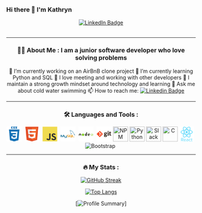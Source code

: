 ### Hi there 👋 I'm Kathryn

<div id="header" align="center">
  <!-- <img src="header.png" /> -->
  <div id="badges">
  <a href="https://www.linkedin.com/in/kathryn-kelly-7b10b3243/">
    <img src="https://img.shields.io/badge/LinkedIn-blue?style=for-the-badge&logo=linkedin&logoColor=white" alt="LinkedIn Badge"/>
  </a>
</div>
<img src="https://komarev.com/ghpvc/?username=Kathryn8&style=flat-square&color=blue" alt=""/>


---

### :woman_technologist: About Me : I am a junior software developer who love solving problems
🔭 I’m currently working on an AirBnB clone project
🌱 I’m currently learning Python and SQL
👯 I love meeting and working with other developers
🤔 I maintain a strong growth mindset around technology and learning
💬 Ask me about cold water swimming
📫 How to reach me: [![Linkedin Badge](https://img.shields.io/badge/-Kathryn-blue?style=flat&logo=Linkedin&logoColor=white)](https://www.linkedin.com/in/kathryn-kelly-7b10b3243/)

---

### :hammer_and_wrench: Languages and Tools :
<div>
  <img src="https://github.com/devicons/devicon/blob/master/icons/css3/css3-plain-wordmark.svg"  title="CSS3" alt="CSS" width="40" height="40"/>&nbsp;
  <img src="https://github.com/devicons/devicon/blob/master/icons/html5/html5-original.svg" title="HTML5" alt="HTML" width="40" height="40"/>&nbsp;
  <img src="https://github.com/devicons/devicon/blob/master/icons/javascript/javascript-original.svg" title="JavaScript" alt="JavaScript" width="40" height="40"/>&nbsp;
  <img src="https://github.com/devicons/devicon/blob/master/icons/mysql/mysql-original-wordmark.svg" title="MySQL"  alt="MySQL" width="40" height="40"/>&nbsp;
  <img src="https://github.com/devicons/devicon/blob/master/icons/nodejs/nodejs-original-wordmark.svg" title="NodeJS" alt="NodeJS" width="40" height="40"/>&nbsp;
  <img src="https://github.com/devicons/devicon/blob/master/icons/git/git-original-wordmark.svg" title="Git" **alt="Git" width="40" height="40"/>
  <img src="https://cdn.jsdelivr.net/gh/devicons/devicon/icons/npm/npm-original-wordmark.svg" title="NPM" **alt="NPM i" width="40" height="40"/> 
  <img src="https://cdn.jsdelivr.net/gh/devicons/devicon/icons/python/python-original.svg" title="Python" **alt="Python" width="40" height="40"/>
  <img src="https://cdn.jsdelivr.net/gh/devicons/devicon/icons/slack/slack-original.svg" title="Slack" **alt="Slack" width="40" height="40"/>
 <img src="https://cdn.jsdelivr.net/gh/devicons/devicon/icons/c/c-original.svg" title="C" **alt="C" width="40" height="40"/>
    <img src="https://github.com/devicons/devicon/blob/master/icons/react/react-original-wordmark.svg" title="React" alt="React" width="40" height="40"/>&nbsp;
  <img src="https://cdn.jsdelivr.net/gh/devicons/devicon/icons/bootstrap/bootstrap-original-wordmark.svg" title="Bootstrap" alt="Bootstrap" width="40" height="40"/>&nbsp;
</div>

---

### :fire: My Stats : 

[![GitHub Streak](http://github-readme-streak-stats.herokuapp.com?user=Kathryn8&theme=dracula)](https://git.io/streak-stats)

[![Top Langs](https://github-readme-stats.vercel.app/api/top-langs/?username=Kathryn8&layout=compact&theme=dracula)](https://github.com/anuraghazra/github-readme-stats)

[![Profile Summary](https://github-profile-summary-cards.vercel.app/api/cards/profile-details?username=Kathryn8&theme=dracula)]


